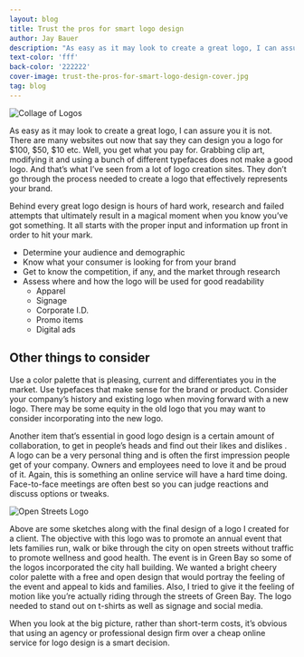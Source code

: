 ```yaml
---
layout: blog
title: Trust the pros for smart logo design
author: Jay Bauer
description: "As easy as it may look to create a great logo, I can assure you it is not."
text-color: 'fff'
back-color: '222222'
cover-image: trust-the-pros-for-smart-logo-design-cover.jpg
tag: blog
---
```


<img data-aos="fade-up" src="/img/blog/trust-the-pros-for-smart-logo-design-cover.jpg"
alt="Collage of Logos"
srcset="
/img/blog/trust-the-pros-for-smart-logo-design-cover-2400.jpg 2400w,
/img/blog/trust-the-pros-for-smart-logo-design-cover-1800.jpg 1800w,
/img/blog/trust-the-pros-for-smart-logo-design-cover-1200.jpg 1200w,
/img/blog/trust-the-pros-for-smart-logo-design-cover-900.jpg 900w,
/img/blog/trust-the-pros-for-smart-logo-design-cover-600.jpg 600w,
/img/blog/trust-the-pros-for-smart-logo-design-cover-400.jpg 400w" />

As easy as it may look to create a great logo, I can assure you it is not. There are many websites out now that say they can design you a logo for $100, $50, $10 etc. Well, you get what you pay for. Grabbing clip art, modifying it and using a bunch of different typefaces does not make a good logo. And that’s what I’ve seen from a lot of logo creation sites. They don’t go through the process needed to create a logo that effectively represents your brand.

Behind every great logo design is hours of hard work, research and failed attempts that ultimately result in a magical moment when you know you’ve got something. It all starts with the proper input and information up front in order to hit your mark.

- Determine your audience and demographic
- Know what your consumer is looking for from your brand
- Get to know the competition, if any, and the market through research
- Assess where and how the logo will be used for good readability
    - Apparel
    - Signage
    - Corporate I.D.
    - Promo items
    - Digital ads

## Other things to consider

Use a color palette that is pleasing, current and differentiates you in the market. Use typefaces that make sense for the brand or product. Consider your company’s history and existing logo when moving forward with a new logo. There may be some equity in the old logo that you may want to consider incorporating into the new logo.

Another item that’s essential in good logo design is a certain amount of collaboration, to get in people’s heads and find out their likes and dislikes . A logo can be a very personal thing and is often the first impression people get of your company. Owners and employees need to love it and be proud of it. Again, this is something an online service will have a hard time doing. Face-to-face meetings are often best so you can judge reactions and discuss options or tweaks.

<img data-aos="fade-up" src="/img/blog/trust-the-pros-for-smart-logo-design.jpg"
alt="Open Streets Logo"
srcset="
/img/blog/trust-the-pros-for-smart-logo-design-2400.jpg 2400w,
/img/blog/trust-the-pros-for-smart-logo-design-1800.jpg 1800w,
/img/blog/trust-the-pros-for-smart-logo-design-1200.jpg 1200w,
/img/blog/trust-the-pros-for-smart-logo-design-900.jpg 900w,
/img/blog/trust-the-pros-for-smart-logo-design-600.jpg 600w,
/img/blog/trust-the-pros-for-smart-logo-design-400.jpg 400w" />

Above are some sketches along with the final design of a logo I created for a client. The objective with this logo was to promote an annual event that lets families run, walk or bike through the city on open streets without traffic to promote wellness and good health. The event is in Green Bay so some of the logos incorporated the city hall building. We wanted a bright cheery color palette with a free and open design that would portray the feeling of the event and appeal to kids and families. Also, I tried to give it the feeling of motion like you’re actually riding through the streets of Green Bay. The logo needed to stand out on t-shirts as well as signage and social media.

When you look at the big picture, rather than short-term costs, it’s obvious that using an agency or professional design firm over a cheap online service for logo design is a smart decision.